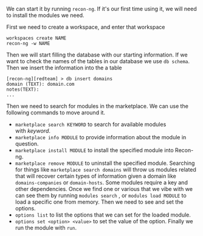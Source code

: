 We can start it by running `recon-ng`.
If it's our first time using it, we will need to install the modules we need.

First we need to create a workspace, and enter that workspace
```recon-ng
workspaces create NAME
recon-ng -w NAME
```
Then we will start filling the database with our starting information. If we want to check the names of the tables in our database we use `db schema`. Then we insert the information into the a table
```recon-ng
[recon-ng][redteam] > db insert domains
domain (TEXT): domain.com
notes(TEXT): 
...
```
Then we need to search for modules in the marketplace. We can use the following commands to move around it.
- `marketplace search KEYWORD` to search for available modules with _keyword_.
- `marketplace info MODULE` to provide information about the module in question.
- `marketplace install MODULE` to install the specified module into Recon-ng.
- `marketplace remove MODULE` to uninstall the specified module.
Searching for things like `marketplace search domains` will throw us modules related that will recover certain types of information given a domain like `domains-companies` or `domain-hosts`. Some modules require a key and other dependencies. 
Once we find one or various that we vibe with we can see them by running `modules search` , or `modules load MODULE` to load a specific one from memory. Then we need to see and set the options.
- `options list` to list the options that we can set for the loaded module.
- `options set <option> <value>` to set the value of the option.
Finally we run the module with `run`.